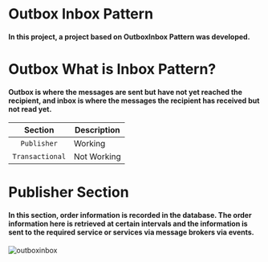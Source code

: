 # Outbox Inbox Pattern

#### In this project, a project based on OutboxInbox Pattern was developed.

# Outbox What is Inbox Pattern?

#### Outbox is where the messages are sent but have not yet reached the recipient, and inbox is where the messages the recipient has received but not read yet.

| Section | Description |
| :-------------: | ----------- |
| `Publisher` | Working |
| `Transactional` | Not Working |

# Publisher Section

#### In this section, order information is recorded in the database. The order information here is retrieved at certain intervals and the information is sent to the required service or services via message brokers via events.

![outboxinbox](https://github.com/kadirdemirkaya/OutboxInboxPattern/assets/126807887/1868a39a-4116-4486-b811-98498bb428d5)
